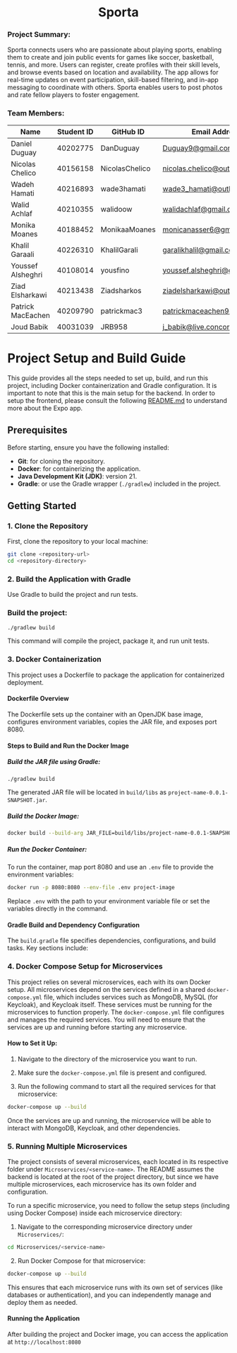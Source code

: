 <h1 align="center">Sporta</h1>

### Project Summary:  
Sporta connects users who are passionate about playing sports, enabling them to create and join public events for games like soccer, basketball, tennis, and more. Users can register, create profiles with their skill levels, and browse events based on location and availability. The app allows for real-time updates on event participation, skill-based filtering, and in-app messaging to coordinate with others. Sporta enables users to post photos and rate fellow players to foster engagement.

### Team Members:
| Name                   | Student ID | GitHub ID | Email Address |
| ------------------------ | ------------ | ----------------- | ----------------- |
| Daniel Duguay	 | 40202775 | DanDuguay | Duguay9@gmail.com |
| Nicolas Chelico	| 40156158 | NicolasChelico |nicolas.chelico@outlook.com |
| Wadeh Hamati	| 40216893 | wade3hamati | wade3_hamati@outlook.com |
| Walid Achlaf	| 40210355 | walidoow | walidachlaf@gmail.com |
| Monika Moanes	| 40188452 | MonikaaMoanes | monicanasser6@gmail.com |
| Khalil Garaali	| 40226310 | KhalilGarali | garalikhalil@gmail.com |
| Youssef Alsheghri	| 40108014 | yousfino | youssef.alsheghri@gmail.com |
| Ziad Elsharkawi	| 40213438 | Ziadsharkos | ziadelsharkawi@outlook.com |
| Patrick MacEachen	| 40209790 | patrickmac3  | patrickmaceachen9@gmail.com |
| Joud Babik | 40031039 | JRB958 | j_babik@live.concordia.ca

# Project Setup and Build Guide

This guide provides all the steps needed to set up, build, and run this project, including Docker containerization and Gradle configuration. It is important to note that this is the main setup for the backend. In order to setup the frontend, please consult the following [README.md](https://github.com/SOEN490-SportsApp/SportsApp/tree/chore/issue-137/read-me-setup-for-project/ClientApp#readme
) to understand more about the Expo app.

## Prerequisites

Before starting, ensure you have the following installed:
- **Git**: for cloning the repository.
- **Docker**: for containerizing the application.
- **Java Development Kit (JDK)**: version 21.
- **Gradle**: or use the Gradle wrapper (`./gradlew`) included in the project.

## Getting Started

### 1. Clone the Repository

First, clone the repository to your local machine:
```bash
git clone <repository-url>
cd <repository-directory>
```

### 2. Build the Application with Gradle
Use Gradle to build the project and run tests.

### Build the project:
```bash 
./gradlew build
```
This command will compile the project, package it, and run unit tests.

### 3. Docker Containerization
This project uses a Dockerfile to package the application for containerized deployment.

#### Dockerfile Overview
The Dockerfile sets up the container with an OpenJDK base image, configures environment variables, copies the JAR file, and exposes port 8080.

#### Steps to Build and Run the Docker Image
##### Build the JAR file using Gradle:
```bash
./gradlew build
```
The generated JAR file will be located in `build/libs` as `project-name-0.0.1-SNAPSHOT.jar`.

##### Build the Docker Image:
```bash
docker build --build-arg JAR_FILE=build/libs/project-name-0.0.1-SNAPSHOT.jar -t project-image .
```
##### Run the Docker Container:
To run the container, map port 8080 and use an `.env` file to provide the environment variables:
```bash
docker run -p 8080:8080 --env-file .env project-image
```
Replace `.env` with the path to your environment variable file or set the variables directly in the command.

#### Gradle Build and Dependency Configuration
The `build.gradle` file specifies dependencies, configurations, and build tasks. Key sections include:

### 4. Docker Compose Setup for Microservices
This project relies on several microservices, each with its own Docker setup. All microservices depend on the services defined in a shared `docker-compose.yml` file, which includes services such as MongoDB, MySQL (for Keycloak), and Keycloak itself. These services must be running for the microservices to function properly.
The `docker-compose.yml` file configures and manages the required services. You will need to ensure that the services are up and running before starting any microservice.

#### How to Set it Up:
1. Navigate to the directory of the microservice you want to run.

2. Make sure the `docker-compose.yml` file is present and configured.

3. Run the following command to start all the required services for that microservice:

```bash
docker-compose up --build
```
Once the services are up and running, the microservice will be able to interact with MongoDB, Keycloak, and other dependencies.

### 5. Running Multiple Microservices
The project consists of several microservices, each located in its respective folder under `Microservices/<service-name>`. The README assumes the backend is located at the root of the project directory, but since we have multiple microservices, each microservice has its own folder and configuration.

To run a specific microservice, you need to follow the setup steps (including using Docker Compose) inside each microservice directory:
1. Navigate to the corresponding microservice directory under `Microservices/`:
```bash
cd Microservices/<service-name>
```

2. Run Docker Compose for that microservice:
```bash
docker-compose up --build
```

This ensures that each microservice runs with its own set of services (like databases or authentication), and you can independently manage and deploy them as needed.

#### Running the Application
After building the project and Docker image, you can access the application at `http://localhost:8080`
